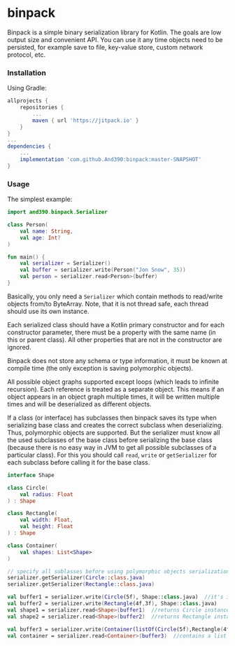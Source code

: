 binpack
=======
Binpack is a simple binary serialization library for Kotlin.
The goals are low output size and convenient API.
You can use it any time objects need to be persisted, for example save to file, key-value store, custom network protocol, etc.


### Installation
Using Gradle:
```groovy
allprojects {
    repositories {
        ...
        maven { url 'https://jitpack.io' }
    }
}
...
dependencies {
    ...
    implementation 'com.github.And390:binpack:master-SNAPSHOT'
}
```

### Usage

The simplest example:
```kotlin
import and390.binpack.Serializer

class Person(
    val name: String,
    val age: Int?                
)

fun main() {
    val serializer = Serializer()
    val buffer = serializer.write(Person("Jon Snow", 35))
    val person = serializer.read<Person>(buffer)
}
```

Basically, you only need a `Serializer` which contain methods to read/write objects from/to ByteArray.
Note, that it is not thread safe, each thread should use its own instance.

Each serialized class should have a Kotlin primary constructor 
and for each constructor parameter, there must be a property with the same name (in this or parent class).
All other properties that are not in the constructor are ignored.

Binpack does not store any schema or type information, it must be known at compile time
 (the only exception is saving polymorphic objects).

All possible object graphs supported except loops (which leads to infinite recursion). Each reference is treated as a separate object. 
This means if an object appears in an object graph multiple times, it will be written multiple times and will be deserialized as different objects.

If a class (or interface) has subclasses then binpack saves its type when serializing base class
 and creates the correct subclass when deserializing. Thus, polymorphic objects are supported.
But the serializer must know all the used subclasses of the base class before serializing the base class
(because there is no easy way in JVM to get all possible subclasses of a particular class).
For this you should call `read`, `write` or `getSerializer` for each subclass before calling it for the base class.

```kotlin
interface Shape

class Circle(
    val radius: Float
) : Shape

class Rectangle(
    val width: Float,
    val height: Float
) : Shape

class Container(
    val shapes: List<Shape>
)

// specify all sublasses before using polymorphic objects serialization
serializer.getSerializer(Circle::class.java)
serializer.getSerializer(Rectangle::class.java)

val buffer1 = serializer.write(Circle(5f), Shape::class.java)  //it's important to specify base class here if you want polymorphic deserialization
val buffer2 = serializer.write(Rectangle(4f,3f), Shape::class.java)
val shape1 = serializer.read<Shape>(buffer1)  //returns Circle instance
val shape2 = serializer.read<Shape>(buffer2)  //returns Rectangle instance

val buffer3 = serializer.write(Container(listOf(Circle(5f),Rectangle(4f,3f))))
val container = serializer.read<Container>(buffer3)  //contains a list of different shapes
```
